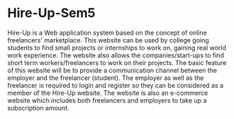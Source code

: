 # Hire-Up-Sem5
Hire-Up is a Web application system based on the concept of online freelancers' marketplace. This website can be used by college going students to find small projects or internships to work on, gaining real world work experience. The website also allows the companies/start-ups to find short term workers/freelancers to work on their projects. The basic feature of this website will be to provide a communication channel between the employer and the freelancer (student). The employer as well as the freelancer is required to login and register so they can be considered as a member of the Hire-Up website. The website is also an e-commerce website which includes both freelancers and employers to take up a subscription amount.
